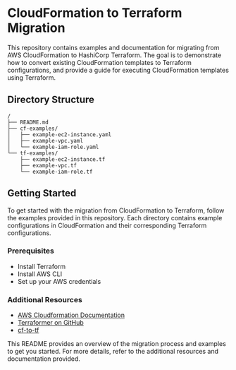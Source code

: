 # CloudFormation to Terraform Migration

This repository contains examples and documentation for migrating from AWS CloudFormation to HashiCorp Terraform. The goal is to demonstrate how to convert existing CloudFormation templates to Terraform configurations, and provide a guide for executing CloudFormation templates using Terraform.

## Directory Structure
```
/
├── README.md
├── cf-examples/
│   ├── example-ec2-instance.yaml
│   ├── example-vpc.yaml
│   └── example-iam-role.yaml
└── tf-examples/
    ├── example-ec2-instance.tf
    ├── example-vpc.tf
    └── example-iam-role.tf
```
## Getting Started

To get started with the migration from CloudFormation to Terraform, follow the examples provided in this repository. Each directory contains example configurations in CloudFormation and their corresponding Terraform configurations.

### Prerequisites

* Install Terraform
* Install AWS CLI
* Set up your AWS credentials

### Additional Resources

* [AWS Cloudformation Documentation](https://docs.aws.amazon.com/cloudformation/)
* [Terraformer on GitHub](https://github.com/GoogleCloudPlatform/terraformer)
* [cf-to-tf](https://github.com/humanmade/cf-to-tf)

This README provides an overview of the migration process and examples to get you started. For more details, refer to the additional resources and documentation provided.
